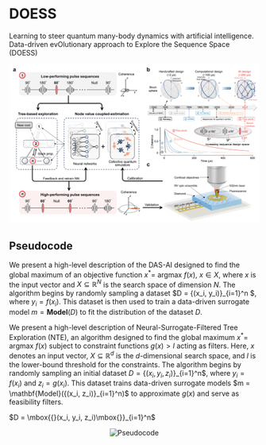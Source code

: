 # DOESS
Learning to steer quantum many-body dynamics with artificial intelligence. Data-driven evOlutionary approach to Explore the Sequence Space (DOESS) 
<p align="center">
  <img src="assets/doess.png" alt="Data-driven evOlutionary approach to Explore the Sequence Space" width="600">
</p>




## Pseudocode
We present a high-level description of the DAS-AI designed to find the global maximum of an objective function $x^* =$ argmax $f(x)$, $x ∈ X$, where $x$ is the input vector and $X \subseteq \mathbb{R}^N$ is the search space of dimension $N$. The algorithm begins by randomly sampling a dataset $D = \{(x_i, y_i)\}_{i=1}^n \$, where $y_i = f(x_i)$. This dataset is then used to train a data-driven surrogate model $m = \mathbf{Model}(D)$ to fit the distribution of the dataset $D$.

We present a high-level description of Neural-Surrogate-Filtered Tree Exploration (NTE), an algorithm designed to find the global maximum $x^* =$ argmax $f(x)$ subject to constraint functions $g(x) > l$ acting as filters. Here, $x$ denotes an input vector, $X \subseteq \mathbb{R}^d$ is the $d$-dimensional search space, and $l$ is the lower-bound threshold for the constraints. The algorithm begins by randomly sampling an initial dataset $D = \{(x_i, y_i, z_i)\}$\_{i=1}^n\$, where $y_i = f(x_i)$ and $z_i = g(x_i)$. This dataset trains data-driven surrogate models $m = \mathbf{Model}(\{(x_i, z_i)\}_{i=1}^n)\$ to approximate $g(x)$ and serve as feasibility filters.


$D = \mbox{\{}\(x_i, y_i, z_i)\mbox{\}}_{i=1}^n\$

<p align="center">
  <img src="assets/pseudocode.png" alt="Pseudocode" width="600">
</p>

